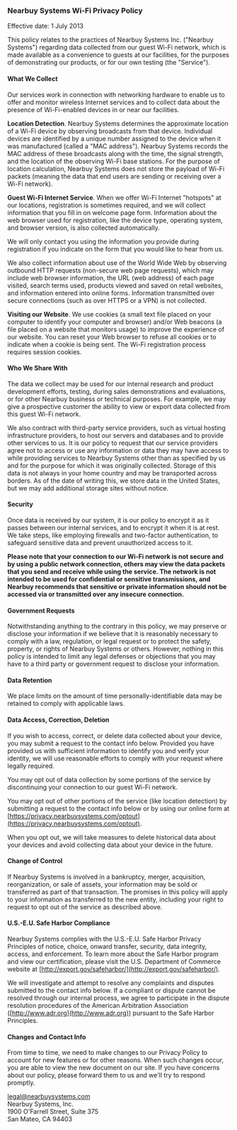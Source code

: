 ### Nearbuy Systems Wi-Fi Privacy Policy

Effective date: 1 July 2013

This policy relates to the practices of Nearbuy Systems Inc. ("Nearbuy Systems") regarding data collected from our guest Wi-Fi network, which is made available as a convenience to guests at our facilities, for the purposes of demonstrating our products, or for our own testing (the "Service").
#### What We CollectOur services work in connection with networking hardware to enable us to offer and monitor wireless Internet services and to collect data about the presence of Wi-Fi-enabled devices in or near our facilities. __Location Detection__. Nearbuy Systems determines the approximate location of a Wi-Fi device by observing broadcasts from that device. Individual devices are identified by a unique number assigned to the device when it was manufactured (called a "MAC address"). Nearbuy Systems records the MAC address of these broadcasts along with the time, the signal strength, and the location of the observing Wi-Fi base stations. For the purpose of location calculation, Nearbuy Systems does not store the payload of Wi-Fi packets (meaning the data that end users are sending or receiving over a Wi-Fi network). __Guest Wi-Fi Internet Service__. When we offer Wi-Fi Internet "hotspots" at our locations, registration is sometimes required, and we will collect information that you fill in on welcome page form. Information about the web browser used for registration, like the device type, operating system, and browser version, is also collected automatically. 
We will only contact you using the information you provide during registration if you indicate on the form that you would like to hear from us. We also collect information about use of the World Wide Web by observing outbound HTTP requests (non-secure web page requests), which may include web browser information, the URL (web address) of each page visited, search terms used, products viewed and saved on retail websites, and information entered into online forms. Information transmitted over secure connections (such as over HTTPS or a VPN) is not collected.__Visiting our Website__. We use cookies (a small text file placed on your computer to identify your computer and browser) and/or Web beacons (a file placed on a website that monitors usage) to improve the experience of our website. You can reset your Web browser to refuse all cookies or to indicate when a cookie is being sent. The Wi-Fi registration process requires session cookies. #### Who We Share WithThe data we collect may be used for our internal research and product development efforts, testing, during sales demonstrations and evaluations, or for other Nearbuy business or technical purposes. For example, we may give a prospective customer the ability to view or export data collected from this guest Wi-Fi network. We also contract with third-party service providers, such as virtual hosting infrastructure providers, to host our servers and databases and to provide other services to us.  It is our policy to request that our service providers agree not to access or use any information or data they may have access to while providing services to Nearbuy Systems other than as specified by us and for the purpose for which it was originally collected. Storage of this data is not always in your home country and may be transported across borders.  As of the date of writing this, we store data in the United States, but we may add additional storage sites without notice.
#### SecurityOnce data is received by our system, it is our policy to encrypt it as it passes between our internal services, and to encrypt it when it is at rest. We take steps, like employing firewalls and two-factor authentication, to safeguard sensitive data and prevent unauthorized access to it. 
__Please note that your connection to our Wi-Fi network is not secure and by using a public network connection, others may view the data packets that you send and receive while using the service. The network is not intended to be used for confidential or sensitive transmissions, and Nearbuy recommends that sensitive or private information should not be accessed via or transmitted over any insecure connection.__#### Government RequestsNotwithstanding anything to the contrary in this policy, we may preserve or disclose your information if we believe that it is reasonably necessary to comply with a law, regulation, or legal request or to protect the safety, property, or rights of Nearbuy Systems or others. However, nothing in this policy is intended to limit any legal defenses or objections that you may have to a third party or government request to disclose your information.
#### Data RetentionWe place limits on the amount of time personally-identifiable data may be retained to comply with applicable laws. #### Data Access, Correction, DeletionIf you wish to access, correct, or delete data collected about your device, you may submit a request to the contact info below.  Provided you have provided us with sufficient information to identify you and verify your identity, we will use reasonable efforts to comply with your request where legally required. You may opt out of data collection by some portions of the service by discontinuing your connection to our guest Wi-Fi network. You may opt out of other portions of the service (like location detection) by submitting a request to the contact info below or by using our online form at [https://privacy.nearbuysystems.com/optout](https://privacy.nearbuysystems.com/optout). 
When you opt out, we will take measures to delete historical data about your devices and avoid collecting data about your device in the future. #### Change of ControlIf Nearbuy Systems is involved in a bankruptcy, merger, acquisition, reorganization, or sale of assets, your information may be sold or transferred as part of that transaction. The promises in this policy will apply to your information as transferred to the new entity, including your right to request to opt out of the service as described above.#### U.S.-E.U. Safe Harbor ComplianceNearbuy Systems complies with the U.S.-E.U. Safe Harbor Privacy Principles of notice, choice, onward transfer, security, data integrity, access, and enforcement. To learn more about the Safe Harbor program and view our certification, please visit the U.S. Department of Commerce website at [http://export.gov/safeharbor/](http://export.gov/safeharbor/). 
We will investigate and attempt to resolve any complaints and disputes submitted to the contact info below. If a compliant or dispute cannot be resolved through our internal process, we agree to participate in the dispute resolution procedures of the American Arbitration Association ([http://www.adr.org](http://www.adr.org)) pursuant to the Safe Harbor Principles.#### Changes and Contact InfoFrom time to time, we need to make changes to our Privacy Policy to account for new features or for other reasons. When such changes occur, you are able to view the new document on our site. If you have concerns about our policy, please forward them to us and we'll try to respond promptly.

<legal@nearbuysystems.com>  Nearbuy Systems, Inc.  
1900 O'Farrell Street, Suite 375  
San Mateo, CA 94403